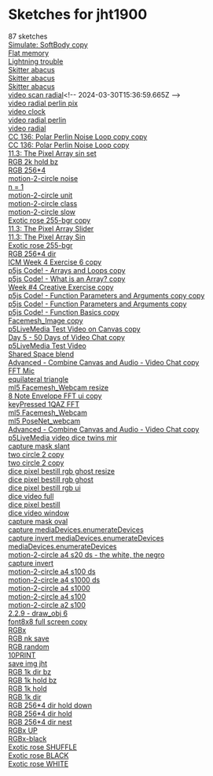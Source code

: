 # Sketches for jht1900
87 sketches  
[Simulate: SoftBody copy](https://editor.p5js.org/jht1900/sketches/fSUYUL7mJ)<!-- 2024-04-11T22:07:51.113Z -->  
[Flat memory](https://editor.p5js.org/jht1900/sketches/3474rEu0V)<!-- 2024-04-11T22:04:06.998Z -->  
[Lightning trouble](https://editor.p5js.org/jht1900/sketches/iGWSQiLpX)<!-- 2024-04-11T22:03:49.857Z -->  
[Skitter abacus](https://editor.p5js.org/jht1900/sketches/-z75JPb1m)<!-- 2024-04-11T22:01:21.765Z -->  
[Skitter abacus](https://editor.p5js.org/jht1900/sketches/50XGMdQXY)<!-- 2024-04-11T21:59:16.320Z -->  
[Skitter abacus](https://editor.p5js.org/jht1900/sketches/DQ1neg3ZHP)<!-- 2024-04-11T21:57:24.618Z -->  
[video scan radial](https://editor.p5js.org/jht1900/sketches/-Ypn6ODK_)<!-- 2024-03-30T15:36:59.665Z -->  
[video radial perlin pix](https://editor.p5js.org/jht1900/sketches/PLn3zH1Gd)<!-- 2022-11-12T21:17:16.475Z -->  
[video clock](https://editor.p5js.org/jht1900/sketches/SQvdG-9bM)<!-- 2022-11-04T02:40:41.889Z -->  
[video radial perlin](https://editor.p5js.org/jht1900/sketches/TWxfoAfA6)<!-- 2022-11-04T02:26:51.187Z -->  
[video radial](https://editor.p5js.org/jht1900/sketches/ydWiCsI2z)<!-- 2022-11-03T17:19:43.397Z -->  
[CC 136: Polar Perlin Noise Loop copy copy](https://editor.p5js.org/jht1900/sketches/tsSoqPKB3)<!-- 2022-11-03T17:19:13.008Z -->  
[CC 136: Polar Perlin Noise Loop copy](https://editor.p5js.org/jht1900/sketches/e-NKOvu5V)<!-- 2022-11-03T17:19:08.549Z -->  
[11.3: The Pixel Array sin set](https://editor.p5js.org/jht1900/sketches/krF70udFG)<!-- 2022-10-30T07:53:14.276Z -->  
[RGB 2k hold bz](https://editor.p5js.org/jht1900/sketches/r1dpDeqC-)<!-- 2022-10-29T19:14:03.376Z -->  
[RGB 256\*4](https://editor.p5js.org/jht1900/sketches/SkpuHbuR-)<!-- 2022-10-29T19:13:33.918Z -->  
[motion-2-circle noise](https://editor.p5js.org/jht1900/sketches/szlJOZ7Ca)<!-- 2022-10-29T16:24:16.055Z -->  
[n = 1](https://editor.p5js.org/jht1900/sketches/5TDnP6C6S)<!-- 2022-10-29T01:15:07.353Z -->  
[motion-2-circle unit](https://editor.p5js.org/jht1900/sketches/ozFaiuBqj)<!-- 2022-10-28T21:23:49.339Z -->  
[motion-2-circle class](https://editor.p5js.org/jht1900/sketches/-D9xJeXAT)<!-- 2022-10-28T20:36:44.037Z -->  
[motion-2-circle slow](https://editor.p5js.org/jht1900/sketches/RPhcwQbt4)<!-- 2022-10-28T19:48:47.993Z -->  
[Exotic rose 255-bgr copy](https://editor.p5js.org/jht1900/sketches/xLVmECyGv)<!-- 2022-10-28T16:50:28.669Z -->  
[11.3: The Pixel Array Slider](https://editor.p5js.org/jht1900/sketches/fhYjoOkXe)<!-- 2022-10-28T16:14:52.636Z -->  
[11.3: The Pixel Array Sin](https://editor.p5js.org/jht1900/sketches/1Iy_OBSuc)<!-- 2022-10-28T15:55:49.102Z -->  
[Exotic rose 255-bgr](https://editor.p5js.org/jht1900/sketches/S1HB9lORW)<!-- 2022-10-28T12:39:07.351Z -->  
[RGB 256\*4 dir](https://editor.p5js.org/jht1900/sketches/S1fw8WOCZ)<!-- 2022-10-28T12:35:12.049Z -->  
[ICM Week 4 Exercise 6 copy](https://editor.p5js.org/jht1900/sketches/jnBJzV5BN)<!-- 2021-10-19T16:16:59.735Z -->  
[p5js Code\! - Arrays and Loops copy](https://editor.p5js.org/jht1900/sketches/sQds8DXVg)<!-- 2021-10-06T21:41:11.191Z -->  
[p5js Code\! - What is an Array? copy](https://editor.p5js.org/jht1900/sketches/hhshLS36S)<!-- 2021-10-06T21:35:58.260Z -->  
[Week \#4 Creative Exercise copy](https://editor.p5js.org/jht1900/sketches/GigPHgLj6)<!-- 2021-10-06T21:34:26.942Z -->  
[p5js Code\! - Function Parameters and Arguments copy copy](https://editor.p5js.org/jht1900/sketches/qUzADxmyd)<!-- 2021-10-06T21:22:59.592Z -->  
[p5js Code\! - Function Parameters and Arguments copy](https://editor.p5js.org/jht1900/sketches/wxt8t71kr)<!-- 2021-10-06T21:22:13.444Z -->  
[p5js Code\! - Function Basics copy](https://editor.p5js.org/jht1900/sketches/JQdIo3nSW)<!-- 2021-10-06T21:10:50.591Z -->  
[Facemesh\_Image copy](https://editor.p5js.org/jht1900/sketches/ycK5M26h5)<!-- 2021-06-24T19:25:57.490Z -->  
[p5LiveMedia Test Video on Canvas copy](https://editor.p5js.org/jht1900/sketches/NkJs0eiXz)<!-- 2021-06-15T18:47:28.304Z -->  
[Day 5 - 50 Days of Video Chat copy](https://editor.p5js.org/jht1900/sketches/zUrU6ff8t)<!-- 2021-06-14T22:35:46.352Z -->  
[p5LiveMedia Test Video](https://editor.p5js.org/jht1900/sketches/3cwUtBfWv)<!-- 2021-06-11T11:36:30.778Z -->  
[Shared Space blend](https://editor.p5js.org/jht1900/sketches/-BfxhH6hn)<!-- 2021-06-09T20:19:33.633Z -->  
[Advanced - Combine Canvas and Audio - Video Chat copy](https://editor.p5js.org/jht1900/sketches/5oIvCqxkp)<!-- 2021-06-09T18:26:43.307Z -->  
[FFT Mic](https://editor.p5js.org/jht1900/sketches/GqgK2y03x)<!-- 2021-05-04T03:33:05.162Z -->  
[equilateral triangle](https://editor.p5js.org/jht1900/sketches/OTc9cec9u)<!-- 2021-05-04T03:31:54.027Z -->  
[ml5 Facemesh\_Webcam resize](https://editor.p5js.org/jht1900/sketches/ZxPcgHsS4)<!-- 2021-04-28T15:47:50.474Z -->  
[8 Note Envelope FFT ui copy](https://editor.p5js.org/jht1900/sketches/LIRLhLfZr)<!-- 2021-04-28T02:49:45.047Z -->  
[keyPressed 1QAZ FFT](https://editor.p5js.org/jht1900/sketches/cS6CS1DsM)<!-- 2021-04-28T00:29:31.405Z -->  
[ml5 Facemesh\_Webcam](https://editor.p5js.org/jht1900/sketches/T3apd8NgA)<!-- 2021-04-27T23:30:04.887Z -->  
[ml5 PoseNet\_webcam](https://editor.p5js.org/jht1900/sketches/x6tCPwp_u)<!-- 2021-04-27T23:17:20.186Z -->  
[Advanced - Combine Canvas and Audio - Video Chat copy](https://editor.p5js.org/jht1900/sketches/pqfXNRIe1)<!-- 2021-04-20T04:05:55.034Z -->  
[p5LiveMedia video dice twins mir](https://editor.p5js.org/jht1900/sketches/9AlTdNafC)<!-- 2021-04-20T01:56:40.237Z -->  
[capture mask slant](https://editor.p5js.org/jht1900/sketches/kgjA4AMHu)<!-- 2021-04-19T19:39:34.622Z -->  
[two circle 2 copy](https://editor.p5js.org/jht1900/sketches/B4yC4p3LQ)<!-- 2021-04-19T02:42:08.058Z -->  
[two circle 2 copy](https://editor.p5js.org/jht1900/sketches/M3nuTk9m7)<!-- 2021-04-17T15:09:55.950Z -->  
[dice pixel bestill rgb ghost resize](https://editor.p5js.org/jht1900/sketches/xbXz51BEg)<!-- 2021-04-16T17:44:40.035Z -->  
[dice pixel bestill rgb ghost](https://editor.p5js.org/jht1900/sketches/s0ApexPmb)<!-- 2021-04-16T17:43:07.232Z -->  
[dice pixel bestill rgb ui](https://editor.p5js.org/jht1900/sketches/YcPVzC9Vv)<!-- 2021-04-16T17:41:02.776Z -->  
[dice video full](https://editor.p5js.org/jht1900/sketches/0jHP_NVoN)<!-- 2021-04-16T17:18:29.894Z -->  
[dice pixel bestill](https://editor.p5js.org/jht1900/sketches/qSvzC11Cn)<!-- 2021-04-16T17:14:21.563Z -->  
[dice video window](https://editor.p5js.org/jht1900/sketches/3mBMoG_Hy)<!-- 2021-04-16T17:02:33.363Z -->  
[capture mask oval](https://editor.p5js.org/jht1900/sketches/Gx8gNq4kt)<!-- 2021-04-16T15:43:59.600Z -->  
[capture mediaDevices.enumerateDevices](https://editor.p5js.org/jht1900/sketches/VZ3dNvyZL)<!-- 2021-04-16T14:43:23.728Z -->  
[capture invert mediaDevices.enumerateDevices](https://editor.p5js.org/jht1900/sketches/V_2B-60A9)<!-- 2021-04-16T04:20:49.142Z -->  
[mediaDevices.enumerateDevices](https://editor.p5js.org/jht1900/sketches/p0dU2Lfac)<!-- 2021-04-16T04:13:05.811Z -->  
[motion-2-circle a4 s20 ds - the white, the negro](https://editor.p5js.org/jht1900/sketches/649jdLiu7)<!-- 2021-04-15T23:31:31.151Z -->  
[capture invert](https://editor.p5js.org/jht1900/sketches/e7dFUQ5-d)<!-- 2021-04-14T14:45:29.869Z -->  
[motion-2-circle a4 s100 ds](https://editor.p5js.org/jht1900/sketches/uirJIkIly)<!-- 2021-04-14T00:37:57.201Z -->  
[motion-2-circle a4 s1000 ds](https://editor.p5js.org/jht1900/sketches/jCzNif7uI)<!-- 2021-04-14T00:37:21.166Z -->  
[motion-2-circle a4 s1000](https://editor.p5js.org/jht1900/sketches/a0678pm4F)<!-- 2021-04-13T04:09:57.675Z -->  
[motion-2-circle a4 s100](https://editor.p5js.org/jht1900/sketches/VIEvPCEPz)<!-- 2021-04-13T04:09:32.675Z -->  
[motion-2-circle a2 s100](https://editor.p5js.org/jht1900/sketches/uc6dhFA5U)<!-- 2021-04-13T04:08:13.590Z -->  
[2.2.9 - draw\_obj 6](https://editor.p5js.org/jht1900/sketches/-f0RN-6Mt)<!-- 2021-04-13T02:47:11.765Z -->  
[font8x8 full screen copy](https://editor.p5js.org/jht1900/sketches/ZQ_EH6PMT)<!-- 2020-09-08T12:48:31.837Z -->  
[RGBx](https://editor.p5js.org/jht1900/sketches/HJpH3eORb)<!-- 2020-08-30T11:01:25.354Z -->  
[RGB nk save](https://editor.p5js.org/jht1900/sketches/ry8XugcAZ)<!-- 2020-08-11T19:28:24.826Z -->  
[RGB random](https://editor.p5js.org/jht1900/sketches/B1gLySJkf)<!-- 2017-11-07T14:18:20.815Z -->  
[10PRINT](https://editor.p5js.org/jht1900/sketches/Bkum5s_0Z)<!-- 2017-11-06T01:15:54.806Z -->  
[save img jht](https://editor.p5js.org/jht1900/sketches/HJ-HFZ50W)<!-- 2017-11-03T15:26:13.125Z -->  
[RGB 1k dir bz](https://editor.p5js.org/jht1900/sketches/B1MRLx9Rb)<!-- 2017-11-03T14:03:04.519Z -->  
[RGB 1k hold bz](https://editor.p5js.org/jht1900/sketches/H1WtIec0b)<!-- 2017-11-03T14:01:07.032Z -->  
[RGB 1k hold](https://editor.p5js.org/jht1900/sketches/HklQ8gqRZ)<!-- 2017-11-03T14:00:21.576Z -->  
[RGB 1k dir](https://editor.p5js.org/jht1900/sketches/BkLs0kq0W)<!-- 2017-11-03T13:51:50.763Z -->  
[RGB 256\*4 dir hold down](https://editor.p5js.org/jht1900/sketches/BJ3-Z6dR-)<!-- 2017-11-02T16:00:52.711Z -->  
[RGB 256\*4 dir hold](https://editor.p5js.org/jht1900/sketches/SJqq02uAb)<!-- 2017-11-02T15:50:29.517Z -->  
[RGB 256\*4 dir nest](https://editor.p5js.org/jht1900/sketches/Hkdo83_Ab)<!-- 2017-11-02T15:49:36.253Z -->  
[RGBx UP](https://editor.p5js.org/jht1900/sketches/SyEW13_R-)<!-- 2017-11-02T14:45:38.937Z -->  
[RGBx-black](https://editor.p5js.org/jht1900/sketches/SJmGxWOCZ)<!-- 2017-11-02T13:49:05.967Z -->  
[Exotic rose SHUFFLE](https://editor.p5js.org/jht1900/sketches/By2OFed0W)<!-- 2017-11-02T01:48:44.187Z -->  
[Exotic rose BLACK](https://editor.p5js.org/jht1900/sketches/r1FHIxu0b)<!-- 2017-11-02T01:48:30.599Z -->  
[Exotic rose WHITE](https://editor.p5js.org/jht1900/sketches/rJrRPluAb)<!-- 2017-11-02T01:45:47.629Z -->  